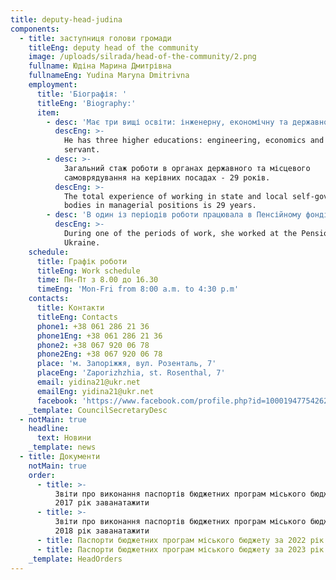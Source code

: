 ```yaml
---
title: deputy-head-judina
components:
  - title: заступниця голови громади
    titleEng: deputy head of the community
    image: /uploads/silrada/head-of-the-community/2.png
    fullname: Юдіна Марина Дмитрівна
    fullnameEng: Yudina Maryna Dmitrivna
    employment:
      title: 'Біографія: '
      titleEng: 'Biography:'
      item:
        - desc: 'Має три вищі освіти: інженерну, економічну та державного службовця.'
          descEng: >-
            He has three higher educations: engineering, economics and civil
            servant.
        - desc: >-
            Загальний стаж роботи в органах державного та місцевого
            самоврядування на керівних посадах - 29 років.
          descEng: >-
            The total experience of working in state and local self-government
            bodies in managerial positions is 29 years.
        - desc: 'В один із періодів роботи працювала в Пенсійному фонді України. '
          descEng: >-
            During one of the periods of work, she worked at the Pension Fund of
            Ukraine.
    schedule:
      title: Графік роботи
      titleEng: Work schedule
      time: Пн-Пт з 8.00 до 16.30
      timeEng: 'Mon-Fri from 8:00 a.m. to 4:30 p.m'
    contacts:
      title: Контакти
      titleEng: Contacts
      phone1: +38 061 286 21 36
      phone1Eng: +38 061 286 21 36
      phone2: +38 067 920 06 78
      phone2Eng: +38 067 920 06 78
      place: 'м. Запоріжжя, вул. Розенталь, 7'
      placeEng: 'Zaporizhzhia, st. Rosenthal, 7'
      email: yidina21@ukr.net
      emailEng: yidina21@ukr.net
      facebook: 'https://www.facebook.com/profile.php?id=100019477542622'
    _template: CouncilSecretaryDesc
  - notMain: true
    headline:
      text: Новини
    _template: news
  - title: Документи
    notMain: true
    order:
      - title: >-
          Звіти про виконання паспортів бюджетних програм міського бюджету за
          2017 рік заванатажити
      - title: >-
          Звіти про виконання паспортів бюджетних програм міського бюджету за
          2018 рік заванатажити
      - title: Паспорти бюджетних програм міського бюджету за 2022 рік заванатажити
      - title: Паспорти бюджетних програм міського бюджету за 2023 рік заванатажити
    _template: HeadOrders
---
```


